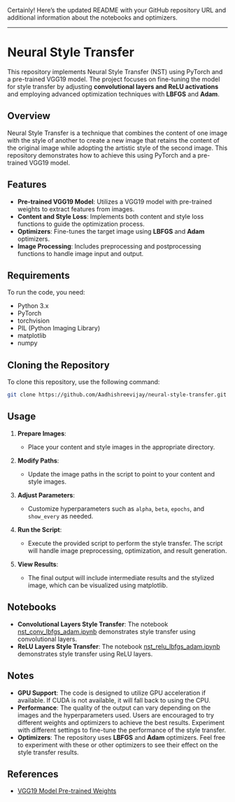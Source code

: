 Certainly! Here’s the updated README with your GitHub repository URL and additional information about the notebooks and optimizers.

---

# Neural Style Transfer

This repository implements Neural Style Transfer (NST) using PyTorch and a pre-trained VGG19 model. The project focuses on fine-tuning the model for style transfer by adjusting **convolutional layers and ReLU activations** and employing advanced optimization techniques with **LBFGS** and **Adam**.

## Overview

Neural Style Transfer is a technique that combines the content of one image with the style of another to create a new image that retains the content of the original image while adopting the artistic style of the second image. This repository demonstrates how to achieve this using PyTorch and a pre-trained VGG19 model.

## Features

- **Pre-trained VGG19 Model**: Utilizes a VGG19 model with pre-trained weights to extract features from images.
- **Content and Style Loss**: Implements both content and style loss functions to guide the optimization process.
- **Optimizers**: Fine-tunes the target image using **LBFGS** and **Adam** optimizers.
- **Image Processing**: Includes preprocessing and postprocessing functions to handle image input and output.

## Requirements

To run the code, you need:

- Python 3.x
- PyTorch
- torchvision
- PIL (Python Imaging Library)
- matplotlib
- numpy

## Cloning the Repository

To clone this repository, use the following command:

```bash
git clone https://github.com/Aadhishreevijay/neural-style-transfer.git
```

## Usage

1. **Prepare Images**:
   - Place your content and style images in the appropriate directory.

2. **Modify Paths**:
   - Update the image paths in the script to point to your content and style images.

3. **Adjust Parameters**:
   - Customize hyperparameters such as `alpha`, `beta`, `epochs`, and `show_every` as needed.

4. **Run the Script**:
   - Execute the provided script to perform the style transfer. The script will handle image preprocessing, optimization, and result generation.

5. **View Results**:
   - The final output will include intermediate results and the stylized image, which can be visualized using matplotlib.

## Notebooks

- **Convolutional Layers Style Transfer**: The notebook [nst_conv_lbfgs_adam.ipynb](https://github.com/Aadhishreevijay/neural-style-transfer/blob/main/nst_conv_lbfgs_adam.ipynb) demonstrates style transfer using convolutional layers.
- **ReLU Layers Style Transfer**: The notebook [nst_relu_lbfgs_adam.ipynb](https://github.com/Aadhishreevijay/neural-style-transfer/blob/main/nst_relu_lbfgs_adam.ipynb) demonstrates style transfer using ReLU layers.

## Notes

- **GPU Support**: The code is designed to utilize GPU acceleration if available. If CUDA is not available, it will fall back to using the CPU.
- **Performance**: The quality of the output can vary depending on the images and the hyperparameters used. Users are encouraged to try different weights and optimizers to achieve the best results. Experiment with different settings to fine-tune the performance of the style transfer.
- **Optimizers**: The repository uses **LBFGS** and **Adam** optimizers. Feel free to experiment with these or other optimizers to see their effect on the style transfer results.

## References

- [VGG19 Model Pre-trained Weights](https://drive.google.com/file/d/1HMN7_oKlXHniX745z40ZT09Ffz3fZaxi/view?usp=drive_link)

